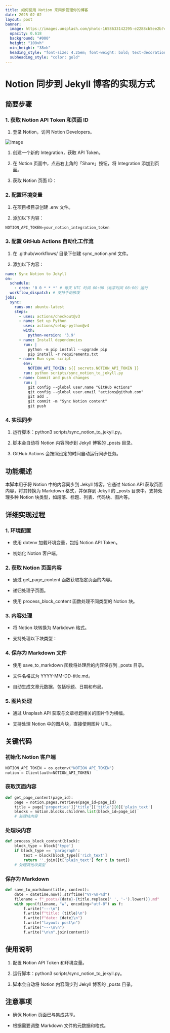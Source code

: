 ```yaml
---
title: 如何使用 Notion 来同步管理你的博客
date: 2025-02-02
layout: post
banner:
  image: https://images.unsplash.com/photo-1658633142295-e2288cb5ee2b?crop=entropy&cs=tinysrgb&fit=max&fm=jpg&ixid=M3w2OTIwMzJ8MHwxfHJhbmRvbXx8fHx8fHx8fDE3Mzg0NjQ0NDd8&ixlib=rb-4.0.3&q=80&w=1080
  opacity: 0.618
  background: "#000"
  height: "100vh"
  min_height: "38vh"
  heading_style: "font-size: 4.25em; font-weight: bold; text-decoration: underline"
  subheading_style: "color: gold"
---
```


# Notion 同步到 Jekyll 博客的实现方式

## 简要步骤

### 1. 获取 Notion API Token 和页面 ID

1. 登录 Notion，访问 Notion Developers。

![image](https://prod-files-secure.s3.us-west-2.amazonaws.com/a7a0cc5a-89b9-4cda-8686-1fba0ca52f40/d19c1afe-dea5-4312-9333-786b0ba83054/image.png?X-Amz-Algorithm=AWS4-HMAC-SHA256&X-Amz-Content-Sha256=UNSIGNED-PAYLOAD&X-Amz-Credential=ASIAZI2LB4663ZQM546N%2F20250202%2Fus-west-2%2Fs3%2Faws4_request&X-Amz-Date=20250202T024726Z&X-Amz-Expires=3600&X-Amz-Security-Token=IQoJb3JpZ2luX2VjENr%2F%2F%2F%2F%2F%2F%2F%2F%2F%2FwEaCXVzLXdlc3QtMiJGMEQCIAkKi3OVhlpJiI17v7pdhm0W9LUPf%2FmYBMsTyJzrKeVkAiAXqV6G9apsEMktm%2BijQmjynVnY3EmkM%2Fv%2BiKk%2BN9DRwyqIBAjj%2F%2F%2F%2F%2F%2F%2F%2F%2F%2F8BEAAaDDYzNzQyMzE4MzgwNSIMB3qRg76LGr74Z%2BMvKtwDCAL6pGe7dWp1UaZ7%2BRUwCtTr7gYsZyKrGj1KTG1uJY%2BBwSFqmx%2Bv2loeDZovqTT9qBXX2nyUYn0fTPbKgRP3r7wKTCZQZsbtEIyZo97I3INdDU4VZTTYxAzfeeJyRkd4W7KdDEfvVqmBJPv8z%2BWPehAa5WcCc%2Bv%2FillY%2Fz0GnEIJMBKJTWOwm93u0ZjJhcp0TQ4GZZyd%2FvXsfjP6LN%2BFEg%2BLrR%2F8C4j2x2a7lNM6yC%2FWw4O3ZQSuCgw0c0T8%2FDTpMI9jrPuNxrZ82CS4xr2wJjBnf9rfl9pz02FHeMcg9w5djjhCle7woIV9KU5AhUZx4dRiGfy4YUrANTGjFA7fFlcYXBhkiiCjbr8Bb69P%2Ffnof0VozyPDD2uCmYHfhMIM2ZYGWZb5EGn6aE3y%2BKgtqvyuqdAV6fmUbnAzrfpSPJUzbuwHL5JdmP3Jm4u91ysDH1%2FGj2wBH0LrOkmwdc9mrM7BvDnuL2Q6rCLv98%2FDs8b8b3CAG5N05v0AA63xGmol%2BrCSgrnENts9iSoraXGmZs%2FhaG0lCbNWimquwDiAR14%2Bj7G5vq%2Bequ9YvIN69qOFEJbR0J1F7o%2FiVVCFwv9L8QVXQb8K0w7A61YVdmO0UOtjKCsDW96VfMoktgow36D7vAY6pgE2pfJQzpe35oveAsWvkdwWrKNN7iFu5LSFrvO%2Bw6Xy00ugE7AfdBono7s4PoqqkNMnACL%2BhQGuB44TvWBLaLjBXDjuvJXFN1zntKgfO6e63eSeaMofMso4DlRl8hfdHXdS9rZ6PJiQCt68w8RhErDOwXQwrDekWlIukmjJ1fggQkOzI4n2JhFepec7qSYs0Hy2gGN5qBeV725xNcDdez1qPyOtvVta&X-Amz-Signature=b86fb940abf71aa7573cf0269653680b894ce179cf882c19f1c29b7c7b896ce7&X-Amz-SignedHeaders=host&x-id=GetObject)

1. 创建一个新的 Integration，获取 API Token。

1. 在 Notion 页面中，点击右上角的「Share」按钮，将 Integration 添加到页面。

1. 获取 Notion 页面 ID：


### 2. 配置环境变量

1. 在项目根目录创建 .env 文件。

1. 添加以下内容：

```javascript
NOTION_API_TOKEN=your_notion_integration_token
```

### 3. 配置 GitHub Actions 自动化工作流

1. 在 .github/workflows/ 目录下创建 sync_notion.yml 文件。

1. 添加以下内容：

```yaml
name: Sync Notion to Jekyll
on:
  schedule:
    - cron: '0 0 * * *' # 每天 UTC 时间 00:00（北京时间 08:00）运行
  workflow_dispatch: # 支持手动触发
jobs:
  sync:
    runs-on: ubuntu-latest
    steps:
      - uses: actions/checkout@v3
      - name: Set up Python
        uses: actions/setup-python@v4
        with:
          python-version: '3.9'
      - name: Install dependencies
        run: |
          python -m pip install --upgrade pip
          pip install -r requirements.txt
      - name: Run sync script
        env:
          NOTION_API_TOKEN: ${{ secrets.NOTION_API_TOKEN }}
        run: python scripts/sync_notion_to_jekyll.py
      - name: Commit and push changes
        run: |
          git config --global user.name "GitHub Actions"
          git config --global user.email "actions@github.com"
          git add .
          git commit -m "Sync Notion content"
          git push
```

### 4. 实现同步

1. 运行脚本：python3 scripts/sync_notion_to_jekyll.py。

1. 脚本会自动将 Notion 内容同步到 Jekyll 博客的 _posts 目录。

1. GitHub Actions 会按照设定的时间自动运行同步任务。

## 功能概述

本脚本用于将 Notion 中的内容同步到 Jekyll 博客。它通过 Notion API 获取页面内容，将其转换为 Markdown 格式，并保存到 Jekyll 的 _posts 目录中。支持处理多种 Notion 块类型，如段落、标题、列表、代码块、图片等。

## 详细实现过程

### 1. 环境配置

- 使用 dotenv 加载环境变量，包括 Notion API Token。

- 初始化 Notion 客户端。

### 2. 获取 Notion 页面内容

- 通过 get_page_content 函数获取指定页面的内容。

- 递归处理子页面。

- 使用 process_block_content 函数处理不同类型的 Notion 块。

### 3. 内容处理

- 将 Notion 块转换为 Markdown 格式。

- 支持处理以下块类型：


### 4. 保存为 Markdown 文件

- 使用 save_to_markdown 函数将处理后的内容保存到 _posts 目录。

- 文件名格式为 YYYY-MM-DD-title.md。

- 自动生成文章元数据，包括标题、日期和布局。

### 5. 图片处理

- 通过 Unsplash API 获取与文章标题相关的图片作为横幅。

- 支持处理 Notion 中的图片块，直接使用图片 URL。

## 关键代码

### 初始化 Notion 客户端

```python
NOTION_API_TOKEN = os.getenv("NOTION_API_TOKEN")
notion = Client(auth=NOTION_API_TOKEN)
```

### 获取页面内容

```python
def get_page_content(page_id):
    page = notion.pages.retrieve(page_id=page_id)
    title = page['properties']['title']['title'][0]['plain_text']
    blocks = notion.blocks.children.list(block_id=page_id)
    # 处理块内容
```

### 处理块内容

```python
def process_block_content(block):
    block_type = block['type']
    if block_type == 'paragraph':
        text = block[block_type]['rich_text']
        return ''.join([t['plain_text'] for t in text])
    # 处理其他块类型
```

### 保存为 Markdown

```python
def save_to_markdown(title, content):
    date = datetime.now().strftime("%Y-%m-%d")
    filename = f"_posts/{date}-{title.replace(' ', '-').lower()}.md"
    with open(filename, "w", encoding="utf-8") as f:
        f.write("---\n")
        f.write(f"title: {title}\n")
        f.write(f"date: {date}\n")
        f.write("layout: post\n")
        f.write("---\n\n")
        f.write("\n\n".join(content))
```

## 使用说明

1. 配置 Notion API Token 和环境变量。

1. 运行脚本：python3 scripts/sync_notion_to_jekyll.py。

1. 脚本会自动将 Notion 内容同步到 Jekyll 博客的 _posts 目录。

## 注意事项

- 确保 Notion 页面已与集成共享。

- 根据需要调整 Markdown 文件的元数据和格式。